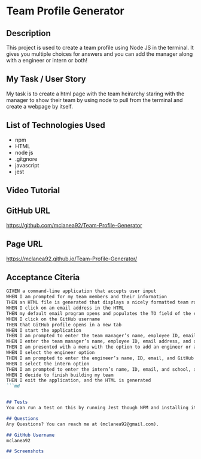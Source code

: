 # Team Profile Generator
  
  ## Description
  This project is used to create a team profile using Node JS in the terminal.  It gives you multiple choices for answers and you can add the manager along with a engineer or intern or both!

  ## My Task / User Story
  My task is to create a html page with the team heirarchy staring with the manager to show their team by using node to pull from the terminal and create a webpage by itself. 

  ## List of Technologies Used
  - npm
  - HTML
  - node js
  - .gitgnore
  - javascript
  - jest

  ## Video Tutorial


  ## GitHub URL
  https://github.com/mclanea92/Team-Profile-Generator

  ## Page URL
  https://mclanea92.github.io/Team-Profile-Generator/

  ## Acceptance Citeria
  ```md
GIVEN a command-line application that accepts user input
WHEN I am prompted for my team members and their information
THEN an HTML file is generated that displays a nicely formatted team roster based on user input
WHEN I click on an email address in the HTML
THEN my default email program opens and populates the TO field of the email with the address
WHEN I click on the GitHub username
THEN that GitHub profile opens in a new tab
WHEN I start the application
THEN I am prompted to enter the team manager’s name, employee ID, email address, and office number
WHEN I enter the team manager’s name, employee ID, email address, and office number
THEN I am presented with a menu with the option to add an engineer or an intern or to finish building my team
WHEN I select the engineer option
THEN I am prompted to enter the engineer’s name, ID, email, and GitHub username, and I am taken back to the menu
WHEN I select the intern option
THEN I am prompted to enter the intern’s name, ID, email, and school, and I am taken back to the menu
WHEN I decide to finish building my team
THEN I exit the application, and the HTML is generated
```md


## Tests
  You can run a test on this by running Jest though NPM and installing it to your file.  Once done you type in the console npm test.

  ## Questions
  Any Questions? You can reach me at (mclanea92@gmail.com).

  ## GitHub Username
  mclanea92

  ## Screenshots

